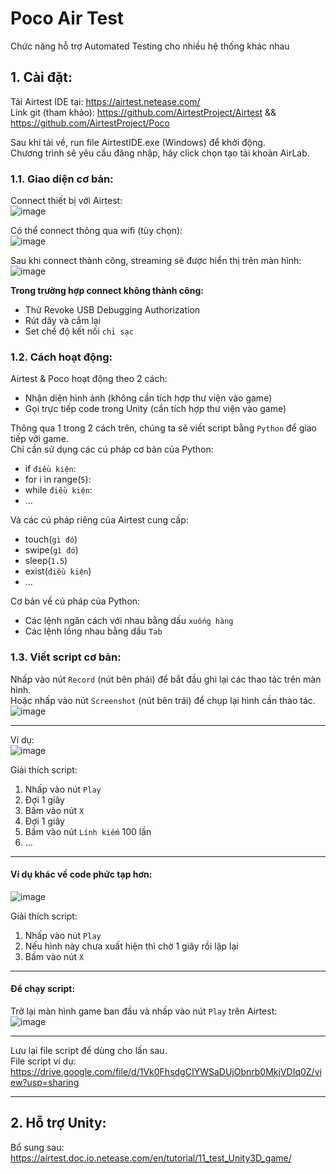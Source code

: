 # Poco Air Test

Chức năng hỗ trợ Automated Testing cho nhiều hệ thống khác nhau

## 1. Cài đặt:
Tải Airtest IDE tại: https://airtest.netease.com/  
Link git (tham khảo): https://github.com/AirtestProject/Airtest && https://github.com/AirtestProject/Poco 

Sau khi tải về, run file AirtestIDE.exe (Windows) để khởi động.  
Chương trình sẽ yêu cầu đăng nhập, hãy click chọn tạo tải khoản AirLab.  

### 1.1. Giao diện cơ bản:

Connect thiết bị với Airtest:  
![image](images/poco/adb_wired.png)  

Có thể connect thông qua wifi (tùy chọn):  
![image](images/poco/adb_remote.png)  

Sau khi connect thành công, streaming sẽ được hiển thị trên màn hình:  
![image](images/poco/adb_connected.png)  

**Trong trường hợp connect không thành công:**
- Thử Revoke USB Debugging Authorization
- Rút dây và cắm lại
- Set chế độ kết nối `chỉ sạc`

### 1.2. Cách hoạt động:
Airtest & Poco hoạt động theo 2 cách:
- Nhận diện hình ảnh (không cần tích hợp thư viện vào game)
- Gọi trực tiếp code trong Unity (cần tích hợp thư viện vào game)

Thông qua 1 trong 2 cách trên, chúng ta sẽ viết script bằng `Python` để giao tiếp với game.  
Chỉ cần sử dụng các cú pháp cơ bản của Python:
- if `điều kiện`:
- for i in range(`5`):
- while `điều kiện`:
- ...

Và các cú pháp riêng của Airtest cung cấp:
- touch(`gì đó`)
- swipe(`gì đó`)
- sleep(`1.5`)
- exist(`điều kiện`)
- ...

Cơ bản về cú pháp của Python:
- Các lệnh ngăn cách với nhau bằng dấu `xuống hàng`
- Các lệnh lồng nhau bằng dấu `Tab`

### 1.3. Viết script cơ bản:

Nhấp vào nút `Record` (nút bên phải) để bắt đầu ghi lại các thao tác trên màn hình.  
Hoặc nhấp vào nút `Screenshot` (nút bên trái) để chụp lại hình cần thao tác.  
![image](images/poco/record_btn.png)

---

Ví dụ:  
![image](images/poco/script_sample.png)

Giải thích script:
1. Nhấp vào nút `Play`
2. Đợi 1 giây
3. Bấm vào nút `X`
4. Đợi 1 giây
5. Bấm vào nút `Lính kiếm` 100 lần
6. ...

---

#### Ví dụ khác về code phức tạp hơn:  
![image](images/poco/script_sample_2.png)

Giải thích script:
1. Nhấp vào nút `Play`
2. Nếu hình này chưa xuất hiện thì chờ 1 giây rồi lặp lại
3. Bấm vào nút `X`

---

#### Để chạy script:
Trở lại màn hình game ban đầu và nhấp vào nút `Play` trên Airtest:  
![image](images/poco/play_btn.png)

---

Lưu lại file script để dùng cho lần sau.  
File script ví dụ: https://drive.google.com/file/d/1Vk0FhsdgCIYWSaDUjObnrb0MkjVDIq0Z/view?usp=sharing

---

## 2. Hỗ trợ Unity:
Bổ sung sau: https://airtest.doc.io.netease.com/en/tutorial/11_test_Unity3D_game/
